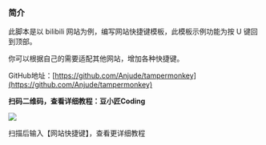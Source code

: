 ### 简介

此脚本是以 bilibili 网站为例，编写网站快捷键模板，此模板示例功能为按 U 键回到顶部。

你可以根据自己的需要适配其他网站，增加各种快捷键。

GitHub地址：[https://github.com/Anjude/tampermonkey](https://github.com/Anjude/tampermonkey)

**扫码二维码，查看详细教程：豆小匠Coding**

![](https://cdn.jsdelivr.net/gh/Anjude/pubsrc@v1/20211118174149.jpeg)

扫描后输入【网站快捷键】，查看更详细教程


